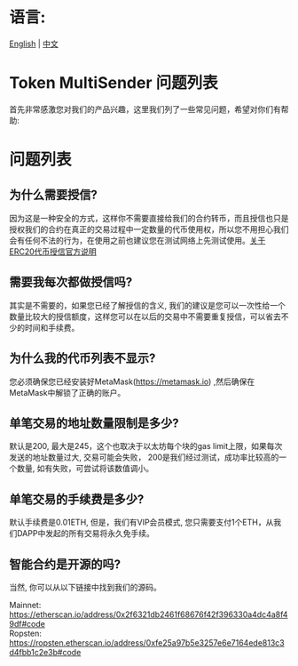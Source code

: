  # 语言:
[English](https://github.com/howeguo/Token-multisender/blob/master/FAQ.md)  | [中文](https://github.com/howeguo/Token-multisender/blob/master/FAQ_%E4%B8%AD%E6%96%87.md)

# Token MultiSender 问题列表

首先非常感激您对我们的产品兴趣，这里我们列了一些常见问题，希望对你们有帮助:

# 问题列表

## 为什么需要授信?
因为这是一种安全的方式，这样你不需要直接给我们的合约转币，而且授信也只是授权我们的合约在真正的交易过程中一定数量的代币使用权，所以您不用担心我们会有任何不法的行为，在使用之前也建议您在测试网络上先测试使用。[关于ERC20代币授信官方说明](https://theethereum.wiki/w/index.php/ERC20_Token_Standard#Approve_And_TransferFrom_Token_Balance)

## 需要我每次都做授信吗?
其实是不需要的，如果您已经了解授信的含义, 我们的建议是您可以一次性给一个数量比较大的授信额度，这样您可以在以后的交易中不需要重复授信，可以省去不少的时间和手续费。

## 为什么我的代币列表不显示?
您必须确保您已经安装好MetaMask(https://metamask.io) ,然后确保在MetaMask中解锁了正确的账户。

## 单笔交易的地址数量限制是多少?
默认是200, 最大是245，这个也取决于以太坊每个块的gas limit上限，如果每次发送的地址数量过大, 交易可能会失败， 200是我们经过测试，成功率比较高的一个数量, 如有失败，可尝试将该数值调小。

## 单笔交易的手续费是多少?
默认手续费是0.01ETH, 但是，我们有VIP会员模式, 您只需要支付1个ETH，从我们DAPP中发起的所有交易将永久免手续。

## 智能合约是开源的吗?
当然, 你可以从以下链接中找到我们的源码。

Mainnet: https://etherscan.io/address/0x2f6321db2461f68676f42f396330a4dc4a8f49df#code  
Ropsten: https://ropsten.etherscan.io/address/0xfe25a97b5e3257e6e7164ede813c3d4fbb1c2e3b#code











